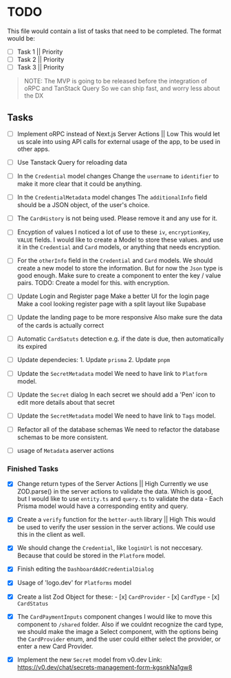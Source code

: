 # TODO

This file would contain a list of tasks that need to be completed.
The format would be:

- [ ] Task 1 || Priority
- [ ] Task 2 || Priority
- [ ] Task 3 || Priority

> NOTE: The MVP is going to be released before the integration of oRPC and TanStack Query
> So we can ship fast, and worry less about the DX

## Tasks

- [ ] Implement oRPC instead of Next.js Server Actions || Low
      This would let us scale into using API calls for external usage of the app, to be used in other apps.

- [ ] Use Tanstack Query for reloading data

- [ ] In the `Credential` model changes
      Change the `username` to `identifier` to make it more clear that it could be anything.

- [ ] In the `CredentialMetadata` model changes
      The `additionalInfo` field should be a JSON object, of the user's choice.

- [ ] The `CardHistory` is not being used.
      Please remove it and any use for it.

- [ ] Encyption of values
      I noticed a lot of use to these `iv`, `encryptionKey`, `VALUE` fields.
      I would like to create a Model to store these values. and use it in the `Credential` and `Card` models, or anything that needs encryption.

- [ ] For the `otherInfo` field in the `Credential` and `Card` models.
      We should create a new model to store the information.
      But for now the `Json` type is good enough.
      Make sure to create a component to enter the key / value pairs.
      TODO: Create a model for this. with encryption.

- [ ] Update Login and Register page
      Make a better UI for the login page
      Make a cool looking register page with a split layout like Supabase

- [ ] Update the landing page to be more responsive
      Also make sure the data of the cards is actually correct

- [ ] Automatic `CardSatuts` detection
      e.g. if the date is due, then automatically its expired

- [ ] Update dependecies: 1. Update `prisma` 2. Update `pnpm`

- [ ] Update the `SecretMetadata` model
      We need to have link to `Platform` model.

- [ ] Update the `Secret` dialog
      In each secret we should add a 'Pen' icon to edit more details about that secret

- [ ] Update the `SecretMetadata` model
      We need to have link to `Tags` model.

- [ ] Refactor all of the database schemas
      We need to refactor the database schemas to be more consistent.

- [ ] usage of `Metadata` aserver actions

### Finished Tasks

- [x] Change return types of the Server Actions || High
      Currently we use ZOD.parse() in the server actions to validate the data.
      Which is good, but I would like to use `entity.ts` and `query.ts` to validate the data - Each Prisma model would have a corresponding entity and query.

- [x] Create a `verify` function for the `better-auth` library || High
      This would be used to verify the user session in the server actions. We could use this in the client as well.

- [x] We should change the `Credential`, like `loginUrl` is not neccesary. Because that could be stored in the `Platform` model.

- [x] Finish editing the `DashboardAddCredentialDialog`

- [x] Usage of 'logo.dev' for `Platforms` model

- [x] Create a list Zod Object for these: - [x] `CardProvider` - [x] `CardType` - [x] `CardStatus`

- [x] The `CardPaymentInputs` component changes
      I would like to move this component to `/shared` folder.
      Also if we couldnt recognize the card type, we should make the image a Select component, with the options being the `CardProvider` enum, and the user could either select the provider, or enter a new Card Provider.

- [x] Implement the new `Secret` model from v0.dev
      Link: https://v0.dev/chat/secrets-management-form-kgsnkNa1gw8